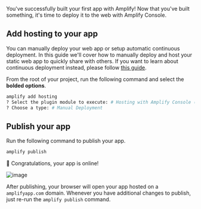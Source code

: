 You've successfully built your first app with Amplify! Now that you've built something, it's time to deploy it to the web with Amplify Console.

## Add hosting to your app
You can manually deploy your web app or setup automatic continuous deployment. In this guide we'll cover how to manually deploy and host your static web app to quickly share with others. If you want to learn about continuous deployment instead, please follow [this guide](https://docs.aws.amazon.com/amplify/latest/userguide/multi-environments.html#standard).

From the root of your project, run the following command and select the **bolded options**. 
```bash
amplify add hosting
? Select the plugin module to execute: # Hosting with Amplify Console (Managed hosting with custom domains, Continuous deployment)
? Choose a type: # Manual Deployment
```

## Publish your app

Run the following command to publish your app.

```bash
amplify publish
```
👏 Congratulations, your app is online!

![image](../../../../images/browser-published.png) 

After publishing, your browser will open your app hosted on a `amplifyapp.com` domain. Whenever you have additional changes to publish, just re-run the `amplify publish` command. 
